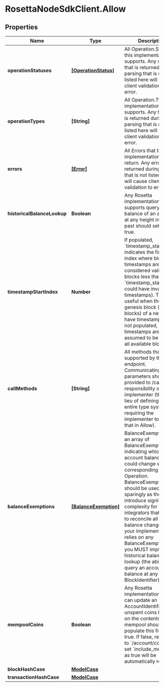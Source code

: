 # RosettaNodeSdkClient.Allow

## Properties

Name | Type | Description | Notes
------------ | ------------- | ------------- | -------------
**operationStatuses** | [**[OperationStatus]**](OperationStatus.md) | All Operation.Status this implementation supports. Any status that is returned during parsing that is not listed here will cause client validation to error. | 
**operationTypes** | **[String]** | All Operation.Type this implementation supports. Any type that is returned during parsing that is not listed here will cause client validation to error. | 
**errors** | [**[Error]**](Error.md) | All Errors that this implementation could return. Any error that is returned during parsing that is not listed here will cause client validation to error. | 
**historicalBalanceLookup** | **Boolean** | Any Rosetta implementation that supports querying the balance of an account at any height in the past should set this to true. | 
**timestampStartIndex** | **Number** | If populated, &#x60;timestamp_start_index&#x60; indicates the first block index where block timestamps are considered valid (i.e. all blocks less than &#x60;timestamp_start_index&#x60; could have invalid timestamps). This is useful when the genesis block (or blocks) of a network have timestamp 0. If not populated, block timestamps are assumed to be valid for all available blocks. | [optional] 
**callMethods** | **[String]** | All methods that are supported by the /call endpoint. Communicating which parameters should be provided to /call is the responsibility of the implementer (this is en lieu of defining an entire type system and requiring the implementer to define that in Allow). | 
**balanceExemptions** | [**[BalanceExemption]**](BalanceExemption.md) | BalanceExemptions is an array of BalanceExemption indicating which account balances could change without a corresponding Operation. BalanceExemptions should be used sparingly as they may introduce significant complexity for integrators that attempt to reconcile all account balance changes. If your implementation relies on any BalanceExemptions, you MUST implement historical balance lookup (the ability to query an account balance at any BlockIdentifier). | 
**mempoolCoins** | **Boolean** | Any Rosetta implementation that can update an AccountIdentifier&#39;s unspent coins based on the contents of the mempool should populate this field as true. If false, requests to &#x60;/account/coins&#x60; that set &#x60;include_mempool&#x60; as true will be automatically rejected. | 
**blockHashCase** | [**ModelCase**](ModelCase.md) |  | [optional] 
**transactionHashCase** | [**ModelCase**](ModelCase.md) |  | [optional] 


